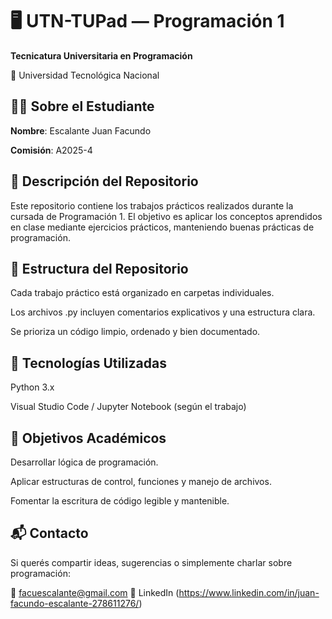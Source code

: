 # 🖥️ UTN-TUPad — Programación 1
**Tecnicatura Universitaria en Programación**

📍 Universidad Tecnológica Nacional

## 👨‍🎓 Sobre el Estudiante
**Nombre**: Escalante Juan Facundo

**Comisión**: A2025-4

## 📁 Descripción del Repositorio

Este repositorio contiene los trabajos prácticos realizados durante la cursada de Programación 1. El objetivo es aplicar los conceptos aprendidos en clase mediante ejercicios prácticos, manteniendo buenas prácticas de programación.


## 🧱 Estructura del Repositorio
Cada trabajo práctico está organizado en carpetas individuales.

Los archivos .py incluyen comentarios explicativos y una estructura clara.

Se prioriza un código limpio, ordenado y bien documentado.


## 🚀 Tecnologías Utilizadas
Python 3.x

Visual Studio Code / Jupyter Notebook (según el trabajo)


## 📌 Objetivos Académicos
Desarrollar lógica de programación.

Aplicar estructuras de control, funciones y manejo de archivos.

Fomentar la escritura de código legible y mantenible.

## 📬 Contacto
Si querés compartir ideas, sugerencias o simplemente charlar sobre programación:

📧 facuescalante@gmail.com 🔗 LinkedIn (https://www.linkedin.com/in/juan-facundo-escalante-278611276/)









